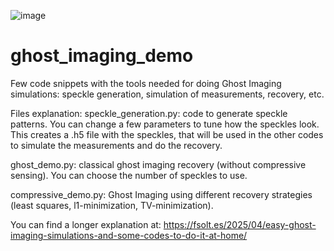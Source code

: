![image](https://github.com/user-attachments/assets/6610192a-3551-42ca-bcd8-8149ee3b28ac)

# ghost_imaging_demo
 Few code snippets with the tools needed for doing Ghost Imaging simulations: speckle generation, simulation of measurements, recovery, etc.

 Files explanation:
 speckle_generation.py: code to generate speckle patterns. You can change a few parameters to tune how the speckles look. This creates a .h5 file with the speckles, that will be used in the other codes to simulate the measurements and do the recovery.
 
 ghost_demo.py: classical ghost imaging recovery (without compressive sensing). You can choose the number of speckles to use.
 
 compressive_demo.py: Ghost Imaging using different recovery strategies (least squares, l1-minimization, TV-minimization).

You can find a longer explanation at: https://fsolt.es/2025/04/easy-ghost-imaging-simulations-and-some-codes-to-do-it-at-home/
